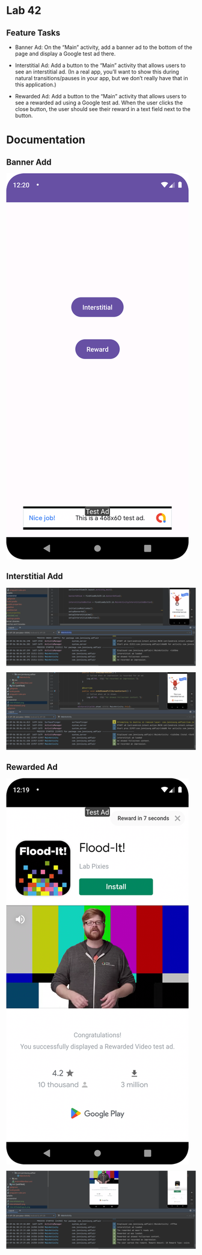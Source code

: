 # Lab 42
## Feature Tasks
* Banner Ad: On the “Main” activity, add a banner ad to the bottom of the page and display a Google test ad there.

* Interstitial Ad: Add a button to the “Main” activity that allows users to see an interstitial ad. (In a real app, you’ll want to show this during natural transitions/pauses in your app, but we don’t really have that in this application.)

* Rewarded Ad: Add a button to the “Main” activity that allows users to see a rewarded ad using a Google test ad. When the user clicks the close button, the user should see their reward in a text field next to the button.


# Documentation
## Banner Add
![Banner](screenshot/bannerad.png)

## Interstitial Add
![Interstitial Ad](screenshot/interstitialad.png)

![Interstitial Ad](screenshot/interstittialadlogcat.png)

## Rewarded Ad
![Reward Ad](screenshot/rewardad.png)

![Reward Ad](screenshot/rewardadlogcat.png)